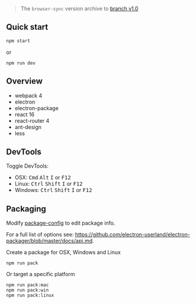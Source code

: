 > The `browser-sync` version archive to [branch v1.0](https://github.com/lanten/electron-antd/tree/v1.0)

## Quick start
```bash
npm start
```
or
```
npm run dev
```

## Overview
- webpack 4
- electron
- electron-package
- react 16
- react-router 4
- ant-design
- less

## DevTools

Toggle DevTools:

* OSX: <kbd>Cmd</kbd> <kbd>Alt</kbd> <kbd>I</kbd> or <kbd>F12</kbd>
* Linux: <kbd>Ctrl</kbd> <kbd>Shift</kbd> <kbd>I</kbd> or <kbd>F12</kbd>
* Windows: <kbd>Ctrl</kbd> <kbd>Shift</kbd> <kbd>I</kbd> or <kbd>F12</kbd>

## Packaging

Modify [package-config](./build/package-config.js) to edit package info.

For a full list of options see: https://github.com/electron-userland/electron-packager/blob/master/docs/api.md.

Create a package for OSX, Windows and Linux
```
npm run pack
```

Or target a specific platform
```
npm run pack:mac
npm run pack:win
npm run pack:linux
```
